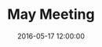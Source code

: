 ---
layout: post
title:  "May Meeting"
date:   2016-05-17 12:00:00
category: executive
agenda: steering-committee-meeting-agenda-2016-05-17.pdf
minutes: steering-committee-meeting-minutes-2016-05-17.pdf
---